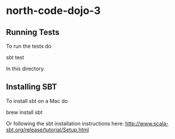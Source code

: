 north-code-dojo-3
=================

Running Tests
-------------

To run the tests do

sbt test

In this directory.

Installing SBT
--------------

To install sbt on a Mac do

brew install sbt

Or following the sbt installation instructions here: http://www.scala-sbt.org/release/tutorial/Setup.html


